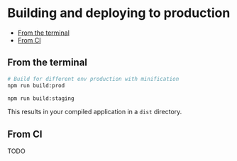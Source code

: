 # Building and deploying to production

- [From the terminal](#from-the-terminal)
- [From CI](#from-ci)

## From the terminal

```bash
# Build for different env production with minification
npm run build:prod

npm run build:staging
```

This results in your compiled application in a `dist` directory.

## From CI

TODO
